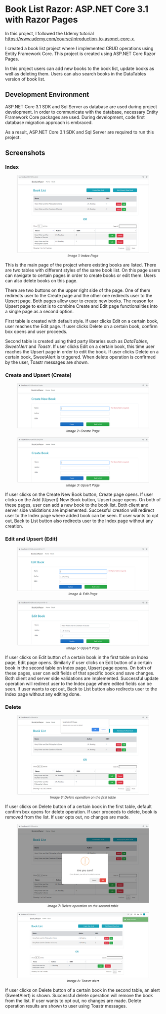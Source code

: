 # Book List Razor: ASP.NET Core 3.1 with Razor Pages
In this project, I followed the Udemy tutorial https://www.udemy.com/course/introduction-to-aspnet-core-x.

I created a book list project where I implemented CRUD operations using Entity Framework Core.
This project is created using ASP.NET Core Razor Pages.

In this project users can add new books to the book list, update books as well as deleting them.
Users can also search books in the DataTables version of book list.

## Development Environment

ASP.NET Core 3.1 SDK and Sql Server as database are used during project development.
In order to communicate with the database, necessary Entity Framework Core packages are used.
During development, code first database migration approach is embraced.

As a result, ASP.NET Core 3.1 SDK and Sql Server are required to run this project.

## Screenshots

### Index

<figure>
    <img src="Docs/Screenshots/ss_01.PNG" alt="ss_01.PNG" style="border:1px solid gainsboro">
    <figcaption style="font-size:0.75em; font-style:italic; text-align: center;">Image 1: Index Page</figcaption>
</figure>

This is the main page of the project where existing books are listed.
There are two tables with different styles of the same book list.
On this page users can navigate to certain pages in order to create books or edit them.
Users can also delete books on this page.

There are two buttons on the upper right side of the page.
One of them redirects user to the Create page and the other one redirects user to the Upsert page.
Both pages allow user to create new books.
The reason for Upsert page to exist is to combine Create and Edit page functionalities into a single page as a second option.

First table is created with default style.
If user clicks Edit on a certain book, user reaches the Edit page.
If user clicks Delete on a certain book, confirm box opens and user proceeds.

Second table is created using third party libraries such as *DataTables*, *SweetAlert* and *Toastr*.
If user clicks Edit on a certain book, this time user reaches the Upsert page in order to edit the book.
If user clicks Delete on a certain book, SweetAlert is triggered.
When delete operation is confirmed by the user, Toastr messages are shown.

### Create and Upsert (Create)

<figure>
    <img src="Docs/Screenshots/ss_02.PNG" alt="ss_02.PNG" style="border:1px solid gainsboro">
    <figcaption style="font-size:0.75em; font-style:italic; text-align: center;">Image 2: Create Page</figcaption>
</figure>

<figure>
    <img src="Docs/Screenshots/ss_03.PNG" alt="ss_03.PNG" style="border:1px solid gainsboro">
    <figcaption style="font-size:0.75em; font-style:italic; text-align: center;">Image 3: Upsert Page</figcaption>
</figure>

If user clicks on the Create New Book button, Create page opens.
If user clicks on the Add (Upsert) New Book button, Upsert page opens.
On both of these pages, user can add a new book to the book list.
Both client and server side validations are implemented.
Successful creation will redirect user to the Index page where added book can be seen.
If user wants to opt out, Back to List button also redirects user to the Index page without any creation.

### Edit and Upsert (Edit)

<figure>
    <img src="Docs/Screenshots/ss_04.PNG" alt="ss_04.PNG" style="border:1px solid gainsboro">
    <figcaption style="font-size:0.75em; font-style:italic; text-align: center;">Image 4: Edit Page</figcaption>
</figure>

<figure>
    <img src="Docs/Screenshots/ss_05.PNG" alt="ss_05.PNG" style="border:1px solid gainsboro">
    <figcaption style="font-size:0.75em; font-style:italic; text-align: center;">Image 5: Upsert Page</figcaption>
</figure>

If user clicks on Edit button of a certain book in the first table on Index page, Edit page opens.
Similarly if user clicks on Edit button of a certain book in the second table on Index page, Upsert page opens.
On both of these pages, user can edit fields of that specific book and save changes.
Both client and server side validations are implemented.
Successful update operation will redirect user to the Index page where edited fields can be seen.
If user wants to opt out, Back to List button also redirects user to the Index page without any editing done.

### Delete

<figure>
    <img src="Docs/Screenshots/ss_06.PNG" alt="ss_06.PNG" style="border:1px solid gainsboro">
    <figcaption style="font-size:0.75em; font-style:italic; text-align: center;">Image 6: Delete operation on the first table</figcaption>
</figure>

If user clicks on Delete button of a certain book in the first table, default confirm box opens for delete operation.
If user proceeds to delete, book is removed from the list. If user opts out, no changes are made.

<figure>
    <img src="Docs/Screenshots/ss_07.PNG" alt="ss_07.PNG" style="border:1px solid gainsboro">
    <figcaption style="font-size:0.75em; font-style:italic; text-align: center;">Image 7: Delete operation on the second table</figcaption>
</figure>

<figure>
    <img src="Docs/Screenshots/ss_08.PNG" alt="ss_08.PNG" style="border:1px solid gainsboro">
    <figcaption style="font-size:0.75em; font-style:italic; text-align: center;">Image 8: Toastr alert</figcaption>
</figure>

If user clicks on Delete button of a certain book in the second table, an alert (SweetAlert) is shown.
Successful delete operation will remove the book from the list.
If user wants to opt out, no changes are made.
Delete operation results are shown to user using Toastr messages.